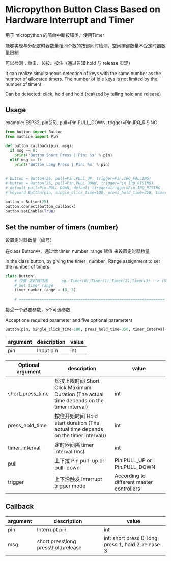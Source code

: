 # Micropython Button Class Based on Hardware Interrupt and Timer
用于 micropython 的简单中断按钮类，使用Timer


能够实现与分配定时器数量相同个数的按键同时检测，空闲按键数量不受定时器数量限制

可以检测：单击、长按、按住（通过告知 hold 与 release 实现）


It can realize simultaneous detection of keys with the same number as the number of allocated timers. The number of idle keys is not limited by the number of timers

Can be detected: click, hold and hold (realized by telling hold and release)

## Usage
example: ESP32, pin(25), pull=Pin.PULL_DOWN, trigger=Pin.IRQ_RISING

``` python
from button import Button
from machine import Pin

def button_callback(pin, msg):
  if msg == 0:
    print('Button Short Press | Pin: %s' % pin)
  elif msg == 1:
    print('Button Long Press | Pin: %s' % pin)


# button = Button(25, pull=Pin.PULL_UP, trigger=Pin.IRQ_FALLING)
# button = Button(25, pull=Pin.PULL_DOWN, trigger=Pin.IRQ_RISING)
# default pull=Pin.PULL_DOWN, default tirgger=trigger=Pin.IRQ_RISING
# keyword Button(pin, single_click_time=100, press_hold_time=350, timer_interval=2, pull=Pin.PULL_UP, trigger=Pin.IRQ_FALLING)

button = Button(25)
button.connect(button_callback)
button.setEnable(True)
```

## Set the number of timers (number)
设置定时器数量（编号）

在class Button中，通过给 timer_number_range 赋值 来设置定时器数量

In the class button, by giving the timer_ number_ Range assignment to set the number of timers

``` python
class Button:
    # 设置 定时器范围      eg. Timer(0),Timer(1),Timer(2),Timer(3) --> (0, 3)
    # Set timer range
    timer_number_range = (0, 3)

    # ================================================================
```


接受一个必要参数，5个可选参数

Accept one required parameter and five optional parameters

``` python
Button(pin, single_click_time=100, press_hold_time=350, timer_interval=2, pull=Pin.PULL_UP, trigger=Pin.IRQ_FALLING)
```
| argument       | description           | value |
|-------------|-------------|-----------|  
|pin|Input pin|int|

| Optional argument       | description           | value |
|-------------|-------------|-----------|  
|short_press_time|短按上限时间      Short Click Maximum Duration (The actual time depends on the timer interval)|int|
|press_hold_time|按住开始时间       Hold start duration (The actual time depends on the timer interval))|int|
|timer_interval|定时器间隔 timer interval (ms)|int|
|pull|上下拉 Pin pull-up or pull-down|Pin.PULL_UP or Pin.PULL_DOWN|
|trigger|上下沿触发 Interrupt trigger mode|According to different master controllers|

## Callback
| argument       | description           | value |
|-------------|-------------|-----------|  
|pin|Interrupt pin|int|
|msg|short press\long press\hold\release |int: short press 0, long press 1, hold 2, release 3|
